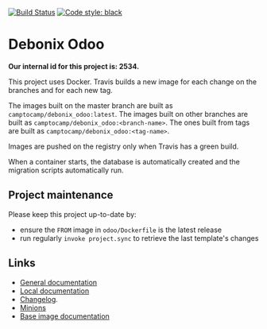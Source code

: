 [![Build Status](https://travis-ci.com/camptocamp/debonix_odoo.svg?token=3A3ZhwttEcmdqp7JzQb7&branch=master)](https://travis-ci.com/camptocamp/debonix_odoo)
[![Code style: black](https://img.shields.io/badge/code%20style-black-000000.svg)](https://github.com/ambv/black)

# Debonix Odoo

**Our internal id for this project is: 2534.**

This project uses Docker.
Travis builds a new image for each change on the branches and for each new tag.

The images built on the master branch are built as `camptocamp/debonix_odoo:latest`.
The images built on other branches are built as `camptocamp/debonix_odoo:<branch-name>`.
The ones built from tags are built as `camptocamp/debonix_odoo:<tag-name>`.

Images are pushed on the registry only when Travis has a green build.

When a container starts, the database is automatically created and the
migration scripts automatically run.

## Project maintenance

Please keep this project up-to-date by:

* ensure the `FROM` image in `odoo/Dockerfile` is the latest release
* run regularly `invoke project.sync` to retrieve the last template's changes

## Links

* [General documentation](./docs/README.md)
* [Local documentation](./docs/README.local.md)
* [Changelog](HISTORY.rst).
* [Minions](https://debonix.odoo-test.camptocamp.ch)
* [Base image documentation](https://github.com/camptocamp/docker-odoo-project)
